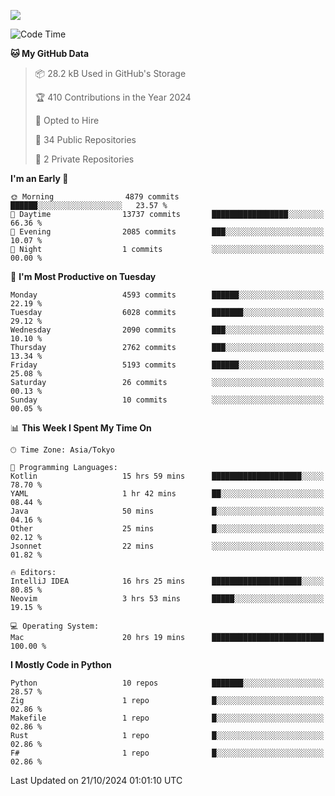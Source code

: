 ![](https://komarev.com/ghpvc/?username=kitagawa-hr)

<!--START_SECTION:waka-->
![Code Time](http://img.shields.io/badge/Code%20Time-1%2C137%20hrs%209%20mins-blue)

**🐱 My GitHub Data** 

> 📦 28.2 kB Used in GitHub's Storage 
 > 
> 🏆 410 Contributions in the Year 2024
 > 
> 💼 Opted to Hire
 > 
> 📜 34 Public Repositories 
 > 
> 🔑 2 Private Repositories 
 > 
**I'm an Early 🐤** 

```text
🌞 Morning                4879 commits        ██████░░░░░░░░░░░░░░░░░░░   23.57 % 
🌆 Daytime                13737 commits       █████████████████░░░░░░░░   66.36 % 
🌃 Evening                2085 commits        ███░░░░░░░░░░░░░░░░░░░░░░   10.07 % 
🌙 Night                  1 commits           ░░░░░░░░░░░░░░░░░░░░░░░░░   00.00 % 
```
📅 **I'm Most Productive on Tuesday** 

```text
Monday                   4593 commits        ██████░░░░░░░░░░░░░░░░░░░   22.19 % 
Tuesday                  6028 commits        ███████░░░░░░░░░░░░░░░░░░   29.12 % 
Wednesday                2090 commits        ███░░░░░░░░░░░░░░░░░░░░░░   10.10 % 
Thursday                 2762 commits        ███░░░░░░░░░░░░░░░░░░░░░░   13.34 % 
Friday                   5193 commits        ██████░░░░░░░░░░░░░░░░░░░   25.08 % 
Saturday                 26 commits          ░░░░░░░░░░░░░░░░░░░░░░░░░   00.13 % 
Sunday                   10 commits          ░░░░░░░░░░░░░░░░░░░░░░░░░   00.05 % 
```


📊 **This Week I Spent My Time On** 

```text
🕑︎ Time Zone: Asia/Tokyo

💬 Programming Languages: 
Kotlin                   15 hrs 59 mins      ████████████████████░░░░░   78.70 % 
YAML                     1 hr 42 mins        ██░░░░░░░░░░░░░░░░░░░░░░░   08.44 % 
Java                     50 mins             █░░░░░░░░░░░░░░░░░░░░░░░░   04.16 % 
Other                    25 mins             █░░░░░░░░░░░░░░░░░░░░░░░░   02.12 % 
Jsonnet                  22 mins             ░░░░░░░░░░░░░░░░░░░░░░░░░   01.82 % 

🔥 Editors: 
IntelliJ IDEA            16 hrs 25 mins      ████████████████████░░░░░   80.85 % 
Neovim                   3 hrs 53 mins       █████░░░░░░░░░░░░░░░░░░░░   19.15 % 

💻 Operating System: 
Mac                      20 hrs 19 mins      █████████████████████████   100.00 % 
```

**I Mostly Code in Python** 

```text
Python                   10 repos            ███████░░░░░░░░░░░░░░░░░░   28.57 % 
Zig                      1 repo              █░░░░░░░░░░░░░░░░░░░░░░░░   02.86 % 
Makefile                 1 repo              █░░░░░░░░░░░░░░░░░░░░░░░░   02.86 % 
Rust                     1 repo              █░░░░░░░░░░░░░░░░░░░░░░░░   02.86 % 
F#                       1 repo              █░░░░░░░░░░░░░░░░░░░░░░░░   02.86 % 
```




 Last Updated on 21/10/2024 01:01:10 UTC
<!--END_SECTION:waka-->
